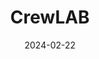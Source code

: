---  
layout: startup_page  
title: "CrewLAB"  
id: "crewlab.io"  
permalink: "/crewlabcrewlab.io02222024/"  
website: "https://crewlab.io"  
funding_round: "Seed"  
funding_amount: "$1.6M"  
investors: "New Enterprise Associates, Manning Ventures, existing angel investors"  
about: "CrewLAB is a team sports management platform designed for endurance sports teams, offering a shared digital space to unite athletes and providing coaches with tools to enhance team performance and athlete experience. The platform aims to democratize access to data and technology for all levels of teams, from everyday clubs to national teams."  
markets: "Sports Technology, Team Management, SaaS, Software, Sports, Education"  
hq: "Los Angeles, California, United States"  
founded_year: "2020"  
linkedin: "https://www.linkedin.com/company/crewlab-io"  
twitter: "https://twitter.com/CrewLABApp"  
instagram: ""  
facebook: "https://www.facebook.com/CrewLAB.io"  
crunchbase: "https://www.crunchbase.com/organization/crewlab"  
pitchbook: ""  

date_display: "22-Feb-2024"  
date: "2024-02-22"

# SEO Optimization  
meta_title: "CrewLAB - Seed Funding ($1.6M)"  
meta_description: "CrewLAB, CrewLAB is a team sports management platform designed for endurance sports teams, offering a shared digital space to unite athletes and providing coac..."  
meta_keywords: "CrewLAB, Sports Technology, Team Management, SaaS, Software, Sports, Education, Seed funding"  
canonical_url: "https://startup.projectstartups.com/crewlabcrewlab.io02222024/"  
---
